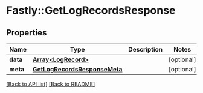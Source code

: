 # Fastly::GetLogRecordsResponse

## Properties

| Name | Type | Description | Notes |
| ---- | ---- | ----------- | ----- |
| **data** | [**Array&lt;LogRecord&gt;**](LogRecord.md) |  | [optional] |
| **meta** | [**GetLogRecordsResponseMeta**](GetLogRecordsResponseMeta.md) |  | [optional] |

[[Back to API list]](../../README.md#endpoints) [[Back to README]](../../README.md)

